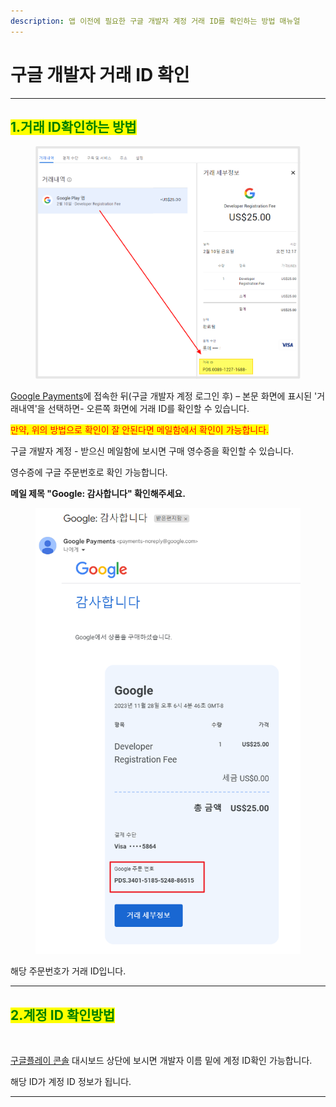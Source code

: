 ```yaml
---
description: 앱 이전에 필요한 구글 개발자 계정 거래 ID를 확인하는 방법 매뉴얼
---
```


# 구글 개발자 거래 ID 확인

***



## <mark style="color:green;">1.거래 ID확인하는 방법</mark>

<figure><img src="../../.gitbook/assets/다운로드.png" alt=""><figcaption></figcaption></figure>

[Google Payments](https://payments.google.com/payments/home)에 접속한 뒤(구글 개발자 계정 로그인 후) – 본문 화면에 표시된 '거래내역'을 선택하면- 오른쪽 화면에 거래 ID를 확인할 수 있습니다.&#x20;



<mark style="color:red;">만약, 위의 방법으로 확인이 잘 안된다면 메일함에서 확인이 가능합니다.</mark>&#x20;

구글 개발자 계정 - 받으신 메일함에 보시면 구매 영수증을 확인할 수 있습니다.&#x20;

영수증에 구글 주문번호로 확인 가능합니다.&#x20;

**메일 제목 "Google: 감사합니다" 확인해주세요.**

<div align="left">

<figure><img src="../../.gitbook/assets/thumbnail_image (1).png" alt=""><figcaption></figcaption></figure>

</div>

해당 주문번호가 거래 ID입니다.

***



## <mark style="color:green;">2.계정 ID 확인방법</mark>

<figure><img src="https://documentation.swing2app.co.kr/~gitbook/image?url=https%3A%2F%2F684031119-files.gitbook.io%2F%7E%2Ffiles%2Fv0%2Fb%2Fgitbook-x-prod.appspot.com%2Fo%2Fspaces%252FmsJj00k8mj8AcVpnn9Xs%252Fuploads%252F1l5oR35inuIreBfboP91%252F%25EC%259D%25B4%25EC%25A0%25843.png%3Falt%3Dmedia%26token%3D26734028-8a95-4b57-9dd7-5d2bc37df478&#x26;width=768&#x26;dpr=4&#x26;quality=100&#x26;sign=d0af581&#x26;sv=1" alt=""><figcaption></figcaption></figure>

[구글플레이 콘솔](https://play.google.com/console/u/0/developers) 대시보드 상단에 보시면 개발자 이름 밑에 계정 ID확인 가능합니다.

해당 ID가 계정 ID 정보가 됩니다.&#x20;



***





